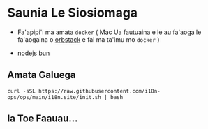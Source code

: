 # Saunia Le Siosiomaga

* Fa'apipi'i ma amata `docker` ( Mac Ua fautuaina e le au fa'aoga le fa'aogaina o [orbstack](https://orbstack.dev) e fai ma ta'imu mo `docker` )

* [nodejs](https://nodejs.org/en/download/package-manager) [bun](https://bun.sh/docs/installation)

## Amata Galuega

```
curl -sSL https://raw.githubusercontent.com/i18n-ops/ops/main/i18n.site/init.sh | bash
```

## Ia Toe Faauau…